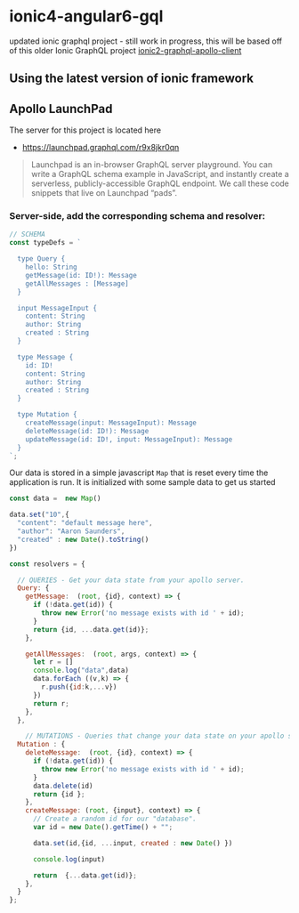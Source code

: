 # ionic4-angular6-gql
updated ionic graphql project - still work in progress, this will be based off of this older Ionic GraphQL project [ionic2-graphql-apollo-client](https://github.com/aaronksaunders/ionic2-graphql-apollo-client)


## Using the latest version of ionic framework

## Apollo LaunchPad

The server for this project is located here

- https://launchpad.graphql.com/r9x8jkr0qn

> Launchpad is an in-browser GraphQL server playground. You can write a GraphQL schema example in JavaScript, and instantly create a serverless, publicly-accessible GraphQL endpoint. We call these code snippets that live on Launchpad “pads”.

### Server-side, add the corresponding schema and resolver:

```javascript
// SCHEMA
const typeDefs = `

  type Query {
    hello: String
    getMessage(id: ID!): Message
    getAllMessages : [Message]
  }

  input MessageInput {
    content: String
    author: String
    created : String
  }

  type Message {
    id: ID!
    content: String
    author: String
    created : String
  }

  type Mutation {
    createMessage(input: MessageInput): Message
    deleteMessage(id: ID!): Message
    updateMessage(id: ID!, input: MessageInput): Message
  }
`;
```
Our data is stored in a simple javascript `Map` that is reset every time the application is run. It is initialized with some sample data to get us started

```javascript
const data =  new Map()

data.set("10",{
  "content": "default message here",
  "author": "Aaron Saunders",
  "created" : new Date().toString()
})
```

```javascript
const resolvers = {

  // QUERIES - Get your data state from your apollo server.
  Query: {
    getMessage:  (root, {id}, context) => {
      if (!data.get(id)) {
        throw new Error('no message exists with id ' + id);
      }
      return {id, ...data.get(id)};
    },

    getAllMessages:  (root, args, context) => {
      let r = []
      console.log("data",data)
      data.forEach ((v,k) => {
        r.push({id:k,...v})
      })
      return r;
    },
  },

    // MUTATIONS - Queries that change your data state on your apollo server.
  Mutation : {
    deleteMessage:  (root, {id}, context) => {
      if (!data.get(id)) {
        throw new Error('no message exists with id ' + id);
      }
      data.delete(id)
      return {id };
    },    
    createMessage: (root, {input}, context) => {
      // Create a random id for our "database".
      var id = new Date().getTime() + "";

      data.set(id,{id, ...input, created : new Date() })

      console.log(input)

      return  {...data.get(id)};
    },
  }  
};
```
